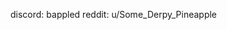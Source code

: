 discord: bappled
reddit: u/Some_Derpy_Pineapple

<!---
pynappo/pynappo is a ✨ special ✨ repository because its `README.md` (this file) appears on your GitHub profile.
You can click the Preview link to take a look at your changes.
--->
